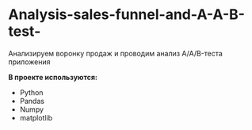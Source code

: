 # Analysis-sales-funnel-and-A-A-B-test-
Анализируем воронку продаж и проводим анализ A/A/B-теста приложения

**В проекте используются:**
 - Python
 - Pandas
 - Numpy
 - matplotlib

